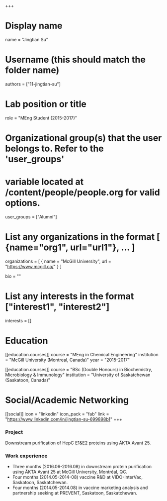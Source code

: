 +++
# Display name
name = "Jingtian Su"

# Username (this should match the folder name)
authors = ["11-jingtian-su"]

# Lab position or title
role = "MEng Student (2015-2017)"

# Organizational group(s) that the user belongs to. Refer to the 'user_groups'
# variable located at /content/people/people.org for valid options.
user_groups = ["Alumni"]

# List any organizations in the format [ {name="org1", url="url1"}, ... ]
organizations = [ { name = "McGill University", url = "https://www.mcgill.ca/" } ]

bio = ""

# List any interests in the format ["interest1", "interest2"]
interests = []

# Education
[[education.courses]]
  course = "MEng in Chemical Engineering"
  institution = "McGill University (Montreal, Canada)"
  year = "2015-2017"

[[education.courses]]
  course = "BSc (Double Honours) in Biochemistry, Microbiology & Immunology"
  institution = "University of Saskatchewan (Saskatoon, Canada)"

# Social/Academic Networking
[[social]]
  icon = "linkedin"
  icon_pack = "fab"
  link = "https://www.linkedin.com/in/jingtian-su-699898b1"
+++

### Project
Downstream purification of HepC E1&E2 proteins using ÄKTA Avant 25.

### Work experience
- Three months (2016.06-2016.08) in downstream protein purification using ÄKTA
  Avant 25 at McGill University, Montréal, QC.
- Four months (2014.05-2014-08) vaccine R&D at VIDO-InterVac, Saskatoon,
  Saskatchewan.
- Four months (2014.05-2014.08) in vaccine marketing analysis and partnership
  seeking at PREVENT, Saskatoon, Saskatchewan.
